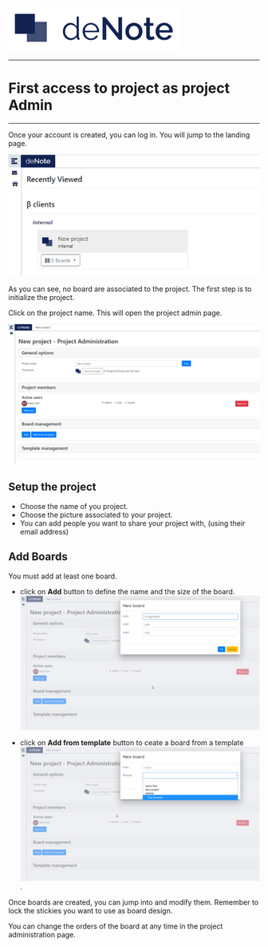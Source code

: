 [![deNote Logo](./assets/images/denote-logo.png)](Home)

---
# First access to project as project Admin
---

Once your account is created, you can log in. You will jump to the landing page.

![Landing Page](./assets/images/new-project-admin/landing-page.png)

As you can see, no board are associated to the project.
The first step is to initialize the project.

Click on the project name. This will open the project admin page.

![Project admin page](./assets/images/new-project-admin/project-page-admin-start.png)

## Setup the project

* Choose the name of you project.
* Choose the picture associated to your project.
* You can add people you want to share your project with, (using their email address)

## Add Boards
You must add at least one board.

* click on **Add** button to define the name and the size of the board.
![Add](./assets/images/new-project-admin/add-board.png)


* click on **Add from template** button to ceate a board from a template
![Add from template](./assets/images/new-project-admin/add-board-from-template.png).

Once boards are created, you can jump into and modify them. Remember to lock the stickies you want to use as board design.

You can change the orders of the board at any time in the project administration page.